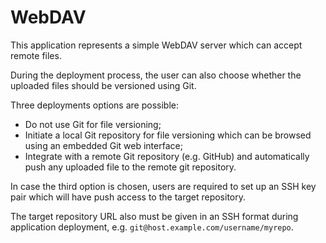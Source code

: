 # WebDAV

This application represents a simple WebDAV server which can accept remote files.

During the deployment process, the user can also choose whether the uploaded files should be versioned using Git.

Three deployments options are possible:

- Do not use Git for file versioning;
- Initiate a local Git repository for file versioning which can be browsed using an embedded Git web interface;
- Integrate with a remote Git repository (e.g. GitHub) and automatically push any uploaded file to the remote git repository.

In case the third option is chosen, users are required to set up an SSH key pair which will have push access to the target repository.

The target repository URL also must be given in an SSH format during application deployment, e.g. `git@host.example.com/username/myrepo`.